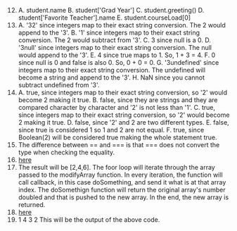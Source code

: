 12. 
    A. student.name
    B. student['Grad Year']
    C. student.greeting()
    D. student['Favorite Teacher'].name
    E. student.courseLoad[0]
13. 
    A. '32' since integers map to their exact string conversion. The 2 would append to the '3'. 
    B. '1' since integers map to their exact string conversion. The 2 would subtract from '3'.
    C.  3 since null is a 0.
    D. '3null' since integers map to their exact string conversion. The null would append to the '3'.
    E. 4 since true maps to 1. So, 1 + 3 = 4. 
    F. 0 since null is 0 and false is also 0.  So, 0 + 0 = 0.
    G. '3undefined' since integers map to their exact string conversion. The undefined will become a string and append to the '3'.
    H. NaN since you cannot subtract undefined from '3'.
14. 
    A. true, since integers map to their exact string conversion, so '2' would become 2 making it true.
    B. false, since they are strings and they are compared character by character and '2' is not less than '1'.
    C. true, since integers map to their exact string conversion, so '2' would become 2 making it true.
    D. false, since '2' and 2 are two different types. 
    E. false, since true is considered 1 so 1 and 2 are not equal. 
    F. true, since Boolean(2) will be considered true making the whole statement true. 
15. The difference between == and === is that === does not convert the type when checking the equality.
16. [here](part2-question16.js)
17. The result will be [2,4,6]. The foor loop will iterate through the array passed to the modifyArray function. In every iteration, the function will call callback, in this case doSomething, and send it what is at that array index. The doSomethign function will return the original array's number doubled and that is pushed to the new array. In the end, the new array is returned. 
18. [here](part2-question18.js)
19. 1 
    4
    3
    2
    This will be the output of the above code. 
